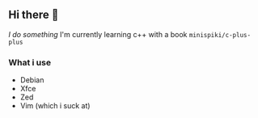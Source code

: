 ## Hi there 👋
*I do something*
I'm currently learning c++ with a book
```minispiki/c-plus-plus```

### What i use
* Debian
* Xfce
* Zed
* Vim (which i suck at)
